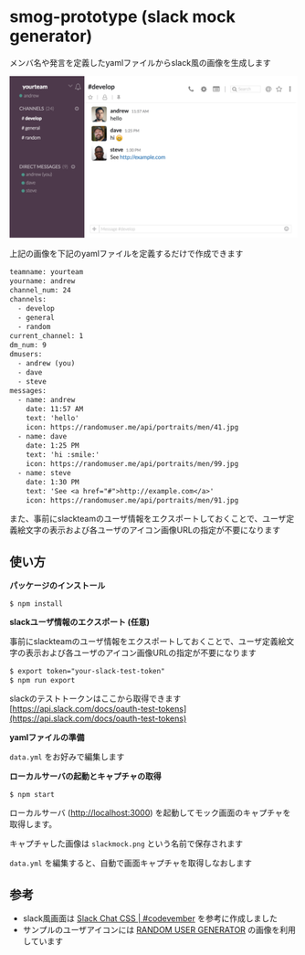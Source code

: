 # smog-prototype (slack mock generator)

メンバ名や発言を定義したyamlファイルからslack風の画像を生成します

![mock image sample](samplemock.png)

上記の画像を下記のyamlファイルを定義するだけで作成できます

```
teamname: yourteam
yourname: andrew
channel_num: 24
channels:
  - develop
  - general
  - random
current_channel: 1
dm_num: 9
dmusers:
  - andrew (you)
  - dave
  - steve
messages:
  - name: andrew
    date: 11:57 AM
    text: 'hello'
    icon: https://randomuser.me/api/portraits/men/41.jpg
  - name: dave
    date: 1:25 PM
    text: 'hi :smile:'
    icon: https://randomuser.me/api/portraits/men/99.jpg
  - name: steve
    date: 1:30 PM
    text: 'See <a href="#">http://example.com</a>'
    icon: https://randomuser.me/api/portraits/men/91.jpg
```

また、事前にslackteamのユーザ情報をエクスポートしておくことで、ユーザ定義絵文字の表示および各ユーザのアイコン画像URLの指定が不要になります

## 使い方

__パッケージのインストール__

```
$ npm install
```

__slackユーザ情報のエクスポート (任意)__

事前にslackteamのユーザ情報をエクスポートしておくことで、ユーザ定義絵文字の表示および各ユーザのアイコン画像URLの指定が不要になります

```
$ export token="your-slack-test-token"
$ npm run export
```

slackのテストトークンはここから取得できます [https://api.slack.com/docs/oauth-test-tokens](https://api.slack.com/docs/oauth-test-tokens)

__yamlファイルの準備__

`data.yml` をお好みで編集します

__ローカルサーバの起動とキャプチャの取得__

```
$ npm start
```

ローカルサーバ ([http://localhost:3000](http://localhost:3000)) を起動してモック画面のキャプチャを取得します。

キャプチャした画像は `slackmock.png` という名前で保存されます

`data.yml` を編集すると、自動で画面キャプチャを取得しなおします

## 参考

- slack風画面は [Slack Chat CSS | #codevember](https://codepen.io/mikemang/pen/YpNYWV) を参考に作成しました
- サンプルのユーザアイコンには [RANDOM USER GENERATOR](https://randomuser.me/) の画像を利用しています
